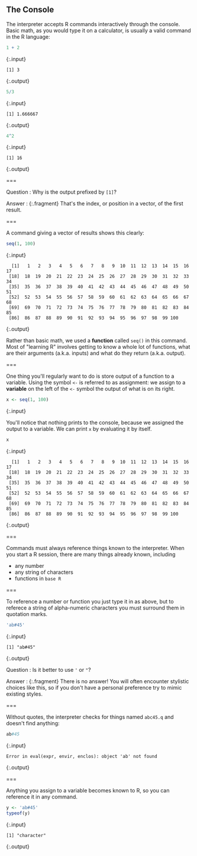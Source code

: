 ---
---

## The Console

The interpreter accepts R commands interactively through the console. Basic math, as you would type it on a calculator, is usually a valid command in the R language:


~~~r
1 + 2
~~~
{:.input}
~~~
[1] 3
~~~
{:.output}


~~~r
5/3
~~~
{:.input}
~~~
[1] 1.666667
~~~
{:.output}


~~~r
4^2
~~~
{:.input}
~~~
[1] 16
~~~
{:.output}

===

Question
: Why is the output prefixed by `[1]`?

Answer
: {:.fragment} That's the index, or position in a vector, of the first result.

===

A command giving a vector of results shows this clearly:


~~~r
seq(1, 100)
~~~
{:.input}
~~~
  [1]   1   2   3   4   5   6   7   8   9  10  11  12  13  14  15  16  17
 [18]  18  19  20  21  22  23  24  25  26  27  28  29  30  31  32  33  34
 [35]  35  36  37  38  39  40  41  42  43  44  45  46  47  48  49  50  51
 [52]  52  53  54  55  56  57  58  59  60  61  62  63  64  65  66  67  68
 [69]  69  70  71  72  73  74  75  76  77  78  79  80  81  82  83  84  85
 [86]  86  87  88  89  90  91  92  93  94  95  96  97  98  99 100
~~~
{:.output}

Rather than basic math, we used a **function** called `seq()` in this command.
Most of "learning R" involves getting to know a whole lot of functions, what are their arguments (a.k.a. inputs) and what do they return (a.k.a. output).

===

One thing you'll regularly want to do is store output of a function to a variable.
Using the symbol `<-` is referred to as assignment: we assign to a **variable** on the left of the `<-` symbol the output of what is on its right.


~~~r
x <- seq(1, 100)
~~~
{:.input}

You'll notice that nothing prints to the console, because we assigned the output to a variable.
We can print `x` by evaluating it by itself.


~~~r
x
~~~
{:.input}
~~~
  [1]   1   2   3   4   5   6   7   8   9  10  11  12  13  14  15  16  17
 [18]  18  19  20  21  22  23  24  25  26  27  28  29  30  31  32  33  34
 [35]  35  36  37  38  39  40  41  42  43  44  45  46  47  48  49  50  51
 [52]  52  53  54  55  56  57  58  59  60  61  62  63  64  65  66  67  68
 [69]  69  70  71  72  73  74  75  76  77  78  79  80  81  82  83  84  85
 [86]  86  87  88  89  90  91  92  93  94  95  96  97  98  99 100
~~~
{:.output}

===

Commands must always reference things known to the interpreter.
When you start a R session, there are many things already known, including

- any number
- any string of characters
- functions in `base R`

===

To reference a number or function you just type it in as above, but to referece a string of alpha-numeric characters you must surround them in quotation marks.


~~~r
'ab#45'
~~~
{:.input}
~~~
[1] "ab#45"
~~~
{:.output}

Question
: Is it better to use `'` or `"`?

Answer
: {:.fragment} There is no answer! You will often encounter stylistic choices like this, so if you don't have a personal preference try to mimic existing styles.

===

Without quotes, the interpreter checks for things named `abc45.q` and doesn't find anything:


~~~r
ab#45
~~~
{:.input}
~~~
Error in eval(expr, envir, enclos): object 'ab' not found
~~~
{:.output}

===

Anything you assign to a variable becomes known to R, so you can reference it in any command.


~~~r
y <- 'ab#45'
typeof(y)
~~~
{:.input}
~~~
[1] "character"
~~~
{:.output}
